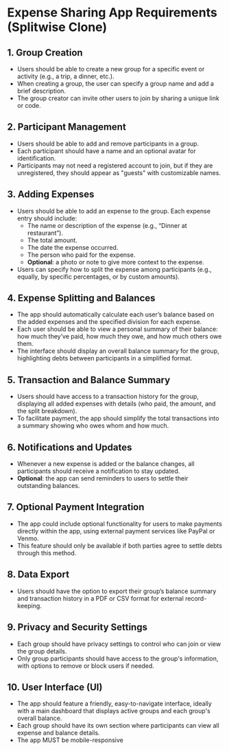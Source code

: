 # Expense Sharing App Requirements (Splitwise Clone)

## 1. Group Creation
- Users should be able to create a new group for a specific event or activity (e.g., a trip, a dinner, etc.).
- When creating a group, the user can specify a group name and add a brief description.
- The group creator can invite other users to join by sharing a unique link or code.

## 2. Participant Management
- Users should be able to add and remove participants in a group.
- Each participant should have a name and an optional avatar for identification.
- Participants may not need a registered account to join, but if they are unregistered, they should appear as "guests" with customizable names.

## 3. Adding Expenses
- Users should be able to add an expense to the group. Each expense entry should include:
  - The name or description of the expense (e.g., “Dinner at restaurant”).
  - The total amount.
  - The date the expense occurred.
  - The person who paid for the expense.
  - **Optional**: a photo or note to give more context to the expense.
- Users can specify how to split the expense among participants (e.g., equally, by specific percentages, or by custom amounts).

## 4. Expense Splitting and Balances
- The app should automatically calculate each user’s balance based on the added expenses and the specified division for each expense.
- Each user should be able to view a personal summary of their balance: how much they’ve paid, how much they owe, and how much others owe them.
- The interface should display an overall balance summary for the group, highlighting debts between participants in a simplified format.

## 5. Transaction and Balance Summary
- Users should have access to a transaction history for the group, displaying all added expenses with details (who paid, the amount, and the split breakdown).
- To facilitate payment, the app should simplify the total transactions into a summary showing who owes whom and how much.

## 6. Notifications and Updates
- Whenever a new expense is added or the balance changes, all participants should receive a notification to stay updated.
- **Optional**: the app can send reminders to users to settle their outstanding balances.

## 7. Optional Payment Integration
- The app could include optional functionality for users to make payments directly within the app, using external payment services like PayPal or Venmo.
- This feature should only be available if both parties agree to settle debts through this method.

## 8. Data Export
- Users should have the option to export their group’s balance summary and transaction history in a PDF or CSV format for external record-keeping.

## 9. Privacy and Security Settings
- Each group should have privacy settings to control who can join or view the group details.
- Only group participants should have access to the group's information, with options to remove or block users if needed.

## 10. User Interface (UI)
- The app should feature a friendly, easy-to-navigate interface, ideally with a main dashboard that displays active groups and each group's overall balance.
- Each group should have its own section where participants can view all expense and balance details.
- The app MUST be mobile-responsive
